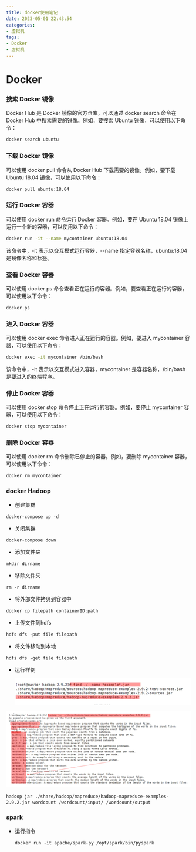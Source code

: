 ```yaml
---
title: docker使用笔记
date: 2023-05-01 22:43:54
categories:
- 虚拟机
tags:
- Docker
- 虚拟机
---
```


# Docker



### 搜索 Docker 镜像

Docker Hub 是 Docker 镜像的官方仓库，可以通过 docker search 命令在 Docker Hub 中搜索需要的镜像。例如，要搜索 Ubuntu 镜像，可以使用以下命令：

```bash
docker search ubuntu
```



### 下载 Docker 镜像

可以使用 docker pull 命令从 Docker Hub 下载需要的镜像。例如，要下载 Ubuntu 18.04 镜像，可以使用以下命令：

```bash
docker pull ubuntu:18.04
```



### 运行 Docker 容器

可以使用 docker run 命令运行 Docker 容器。例如，要在 Ubuntu 18.04 镜像上运行一个新的容器，可以使用以下命令：

```bash
docker run -it --name mycontainer ubuntu:18.04
```

该命令中，-it 表示以交互模式运行容器，--name 指定容器名称，ubuntu:18.04 是镜像名称和标签。



### 查看 Docker 容器

可以使用 docker ps 命令查看正在运行的容器。例如，要查看正在运行的容器，可以使用以下命令：

```bash
docker ps
```



### 进入 Docker 容器

可以使用 docker exec 命令进入正在运行的容器。例如，要进入 mycontainer 容器，可以使用以下命令：

```bash
docker exec -it mycontainer /bin/bash
```

该命令中，-it 表示以交互模式进入容器，mycontainer 是容器名称，/bin/bash 是要进入的终端程序。



### 停止 Docker 容器

可以使用 docker stop 命令停止正在运行的容器。例如，要停止 mycontainer 容器，可以使用以下命令：

```bash
docker stop mycontainer
```



### 删除 Docker 容器

可以使用 docker rm 命令删除已停止的容器。例如，要删除 mycontainer 容器，可以使用以下命令：

```bash
docker rm mycontainer
```



### docker Hadoop

* 创建集群

``` shell
docker-compose up -d
```

* 关闭集群

```shell
docker-compose down
```

* 添加文件夹

```shell
mkdir dirname
```

* 移除文件夹

```shell
rm -r dirname
```

* 将外部文件拷贝到容器中

```shell
docker cp filepath containerID:path
```

* 上传文件到hdfs

```shell
hdfs dfs -put file filepath
```

* 将文件移动到本地

```shell
hdfs dfs -get file filepath
```

* 运行样例

  ![image-20221029140122971](/images/image-20221029140122971.png)

![image-20221029140150160](/images/image-20221029140150160.png)

```shell
hadoop jar ./share/hadoop/mapreduce/hadoop-mapreduce-examples-2.9.2.jar wordcount /wordcount/input/ /wordcount/output
```









### spark

* 运行指令

  ```shell
  docker run -it apache/spark-py /opt/spark/bin/pyspark
  ```

  